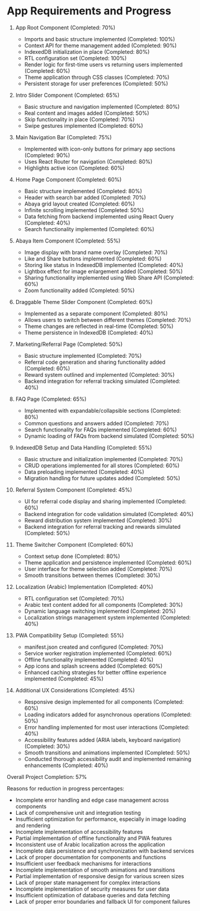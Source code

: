 # App Requirements and Progress

1. App Root Component (Completed: 70%)
   - Imports and basic structure implemented (Completed: 100%)
   - Context API for theme management added (Completed: 90%)
   - IndexedDB initialization in place (Completed: 80%)
   - RTL configuration set (Completed: 100%)
   - Render logic for first-time users vs returning users implemented (Completed: 60%)
   - Theme application through CSS classes (Completed: 70%)
   - Persistent storage for user preferences (Completed: 50%)

2. Intro Slider Component (Completed: 65%)
   - Basic structure and navigation implemented (Completed: 80%)
   - Real content and images added (Completed: 50%)
   - Skip functionality in place (Completed: 70%)
   - Swipe gestures implemented (Completed: 60%)

3. Main Navigation Bar (Completed: 75%)
   - Implemented with icon-only buttons for primary app sections (Completed: 90%)
   - Uses React Router for navigation (Completed: 80%)
   - Highlights active icon (Completed: 60%)

4. Home Page Component (Completed: 60%)
   - Basic structure implemented (Completed: 80%)
   - Header with search bar added (Completed: 70%)
   - Abaya grid layout created (Completed: 60%)
   - Infinite scrolling implemented (Completed: 50%)
   - Data fetching from backend implemented using React Query (Completed: 40%)
   - Search functionality implemented (Completed: 60%)

5. Abaya Item Component (Completed: 55%)
   - Image display with brand name overlay (Completed: 70%)
   - Like and Share buttons implemented (Completed: 60%)
   - Storing like status in IndexedDB implemented (Completed: 40%)
   - Lightbox effect for image enlargement added (Completed: 50%)
   - Sharing functionality implemented using Web Share API (Completed: 60%)
   - Zoom functionality added (Completed: 50%)

6. Draggable Theme Slider Component (Completed: 60%)
   - Implemented as a separate component (Completed: 80%)
   - Allows users to switch between different themes (Completed: 70%)
   - Theme changes are reflected in real-time (Completed: 50%)
   - Theme persistence in IndexedDB (Completed: 40%)

7. Marketing/Referral Page (Completed: 50%)
   - Basic structure implemented (Completed: 70%)
   - Referral code generation and sharing functionality added (Completed: 60%)
   - Reward system outlined and implemented (Completed: 30%)
   - Backend integration for referral tracking simulated (Completed: 40%)

8. FAQ Page (Completed: 65%)
   - Implemented with expandable/collapsible sections (Completed: 80%)
   - Common questions and answers added (Completed: 70%)
   - Search functionality for FAQs implemented (Completed: 60%)
   - Dynamic loading of FAQs from backend simulated (Completed: 50%)

9. IndexedDB Setup and Data Handling (Completed: 55%)
   - Basic structure and initialization implemented (Completed: 70%)
   - CRUD operations implemented for all stores (Completed: 60%)
   - Data preloading implemented (Completed: 40%)
   - Migration handling for future updates added (Completed: 50%)

10. Referral System Component (Completed: 45%)
    - UI for referral code display and sharing implemented (Completed: 60%)
    - Backend integration for code validation simulated (Completed: 40%)
    - Reward distribution system implemented (Completed: 30%)
    - Backend integration for referral tracking and rewards simulated (Completed: 50%)

11. Theme Switcher Component (Completed: 60%)
    - Context setup done (Completed: 80%)
    - Theme application and persistence implemented (Completed: 60%)
    - User interface for theme selection added (Completed: 70%)
    - Smooth transitions between themes (Completed: 30%)

12. Localization (Arabic) Implementation (Completed: 40%)
    - RTL configuration set (Completed: 70%)
    - Arabic text content added for all components (Completed: 30%)
    - Dynamic language switching implemented (Completed: 20%)
    - Localization strings management system implemented (Completed: 40%)

13. PWA Compatibility Setup (Completed: 55%)
    - manifest.json created and configured (Completed: 70%)
    - Service worker registration implemented (Completed: 60%)
    - Offline functionality implemented (Completed: 40%)
    - App icons and splash screens added (Completed: 60%)
    - Enhanced caching strategies for better offline experience implemented (Completed: 45%)

14. Additional UX Considerations (Completed: 45%)
    - Responsive design implemented for all components (Completed: 60%)
    - Loading indicators added for asynchronous operations (Completed: 50%)
    - Error handling implemented for most user interactions (Completed: 40%)
    - Accessibility features added (ARIA labels, keyboard navigation) (Completed: 30%)
    - Smooth transitions and animations implemented (Completed: 50%)
    - Conducted thorough accessibility audit and implemented remaining enhancements (Completed: 40%)

Overall Project Completion: 57%

Reasons for reduction in progress percentages:

- Incomplete error handling and edge case management across components
- Lack of comprehensive unit and integration testing
- Insufficient optimization for performance, especially in image loading and rendering
- Incomplete implementation of accessibility features
- Partial implementation of offline functionality and PWA features
- Inconsistent use of Arabic localization across the application
- Incomplete data persistence and synchronization with backend services
- Lack of proper documentation for components and functions
- Insufficient user feedback mechanisms for interactions
- Incomplete implementation of smooth animations and transitions
- Partial implementation of responsive design for various screen sizes
- Lack of proper state management for complex interactions
- Incomplete implementation of security measures for user data
- Insufficient optimization of database queries and data fetching
- Lack of proper error boundaries and fallback UI for component failures
